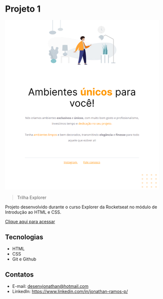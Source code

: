 # Projeto 1 

![preview](./.github/preview.png)

> Trilha Explorer

Projeto desenvolvido durante o curso Explorer da Rocketseat no módulo de Introdução ao HTML e CSS.

[Clique aqui para acessar](https://desenvjonathan.github.io/projeto01/)

## Tecnologias

- HTML
- CSS
- Git e Github

## Contatos

- E-mail: desenvjonathan@hotmail.com
- LinkedIn: https://www.linkedin.com/in/jonathan-ramos-p/